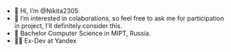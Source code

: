 - 👋 Hi, I’m @Nikita2305
- 👀 I’m interested in colaborations, so feel free to ask me for participation in project, I'll definitely consider this.  
- 🌱 Bachelor Computer Science in MIPT, Russia.
- 🧑‍💻 Ex-Dev at Yandex

<!---
Nikita2305/Nikita2305 is a ✨ special ✨ repository because its `README.md` (this file) appears on your GitHub profile.
You can click the Preview link to take a look at your changes.
--->

